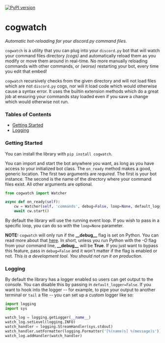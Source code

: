 [![PyPI version](https://badge.fury.io/py/cogwatch.svg)](https://badge.fury.io/py/cogwatch)

# cogwatch

*Automatic hot-reloading for your discord.py command files.*

`cogwatch` is a utility that you can plug into your `discord.py` bot that will watch your command files directory *(cogs)* 
and automatically reload them as you modify or move them around in real-time. No more manually reloading commands with 
other commands, or *(worse)* restarting your bot, every time you edit that embed!

`cogwatch` recursively checks from the given directory and will not load files which are not `discord.py` cogs, nor will it
load code which would otherwise cause a syntax error. It uses the builtin extension methods which do a great job at
ensuring your commands stay loaded even if you save a change which would otherwise not run.

### Tables of Contents
+ [Getting Started](#getting-started)
+ [Logging](#logging)


### Getting Started
You can install the library with `pip install cogwatch`.

You can import and start the bot anywhere you want, as long as you have access to your initialized bot class. The
`on_ready` method makes a good, generic location. The first two arguments are *required*. The first is your bot instance.
 The second is the name of the directory where your command files exist. All other arguments are optional.

```python
from cogwatch import Watcher

async def on_ready(self):
    cw = Watcher(self, 'commands', debug=False, loop=None, default_logger=True)
    await cw.start()
```

By default the library will use the running event loop. If you wish to pass in a specific loop, you can do so with the
`loop=None` parameter.

**NOTE:** `cogwatch` will only run if the **\_\_debug\_\_** flag is set on Python. You can read more about that 
[here](https://docs.python.org/3/library/constants.html). In short, unless you run Python with the *-O* flag from
your command line, **\_\_debug\_\_** will be **True**. If you just want to bypass this feature, pass in `debug=False` and
it won't matter if the flag is enabled or not. *This is a development tool. You should not run it on production.*

### Logging
By default the library has a logger enabled so users can get output to the console. You can disable this by
passing in `default_logger=False`. If you want to hook into the logger -- for example, to pipe your output to another
terminal or `tail` a file -- you can set up a custom logger like so:

```python
import logging
import sys

watch_log = logging.getLogger(__name__)
watch_log.setLevel(logging.INFO)
watch_handler = logging.StreamHandler(sys.stdout)
watch_handler.setFormatter(logging.Formatter('[%(name)s] %(message)s'))
watch_log.addHandler(watch_handler)
```

